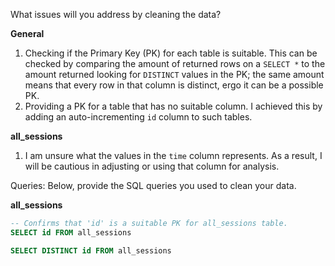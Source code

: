 What issues will you address by cleaning the data?

**General**
1. Checking if the Primary Key (PK) for each table is suitable. This can be checked by comparing the amount of returned rows on a `SELECT *` to the amount returned looking for `DISTINCT` values in the PK; the same amount means that every row in that column is distinct, ergo it can be a possible PK.
2. Providing a PK for a table that has no suitable column. I achieved this by adding an auto-incrementing `id` column to such tables.

**all_sessions**
1. I am unsure what the values in the `time` column represents. As a result, I will be cautious in adjusting or using that column for analysis. 




Queries:
Below, provide the SQL queries you used to clean your data.

**all_sessions**

```SQL
-- Confirms that 'id' is a suitable PK for all_sessions table.
SELECT id FROM all_sessions

SELECT DISTINCT id FROM all_sessions
```
